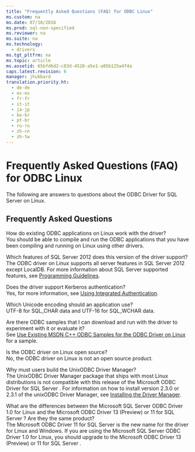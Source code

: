```yaml
---
title: "Frequently Asked Questions (FAQ) for ODBC Linux"
ms.custom: na
ms.date: 07/18/2016
ms.prod: sql-non-specified
ms.reviewer: na
ms.suite: na
ms.technology: 
  - drivers
ms.tgt_pltfrm: na
ms.topic: article
ms.assetid: 65bfd6d2-c83d-4528-a5e1-a85b125a4f4a
caps.latest.revision: 6
manager: jhubbard
translation.priority.ht: 
  - de-de
  - es-es
  - fr-fr
  - it-it
  - ja-jp
  - ko-kr
  - pt-br
  - ru-ru
  - zh-cn
  - zh-tw
---
```

# Frequently Asked Questions (FAQ) for ODBC Linux
The following are answers to questions about the ODBC Driver for  SQL Server  on Linux.  
  
## Frequently Asked Questions  
How do existing ODBC applications on Linux work with the driver?  
You should be able to compile and run the ODBC applications that you have been compiling and running on Linux using other drivers.  
  
Which features of  SQL Server 2012  does this version of the driver support?  
The ODBC driver on Linux supports all server features in  SQL Server 2012  except LocalDB. For more information about  SQL Server  supported features, see [Programming Guidelines](../content/Programming-Guidelines.md).  
  
Does the driver support Kerberos authentication?  
Yes, for more information, see [Using Integrated Authentication](../content/Using-Integrated-Authentication.md).  
  
Which Unicode encoding should an application use?  
UTF-8 for SQL_CHAR data and UTF-16 for SQL_WCHAR data.  
  
Are there ODBC samples that I can download and run with the driver to experiment with it or evaluate it?  
See [Use Existing MSDN C++ ODBC Samples for the ODBC Driver on Linux](http://blogs.msdn.com/b/sqlblog/archive/2012/01/26/use-existing-msdn-c-odbc-samples-for-microsoft-linux-odbc-driver.aspx) for a sample.  
  
Is the ODBC driver on Linux open source?  
No, the ODBC driver on Linux is not an open source product.  
  
Why must users build the UnixODBC Driver Manager?  
The UnixODBC Driver Manager package that ships with most Linux distributions is not compatible with this release of the  Microsoft  ODBC Driver for  SQL Server . For information on how to install version 2.3.0 or 2.3.1 of the unixODBC Driver Manager, see [Installing the Driver Manager](../content/Installing-the-Driver-Manager.md).  
  
What are the differences between the  Microsoft  SQL Server  ODBC Driver 1.0 for Linux and the  Microsoft  ODBC Driver 13 (Preview) or 11 for  SQL Server ? Are they the same product?  
The  Microsoft  ODBC Driver 11 for  SQL Server  is the new name for the driver for Linux and Windows. If you are using the  Microsoft  SQL Server  ODBC Driver 1.0 for Linux, you should upgrade to the  Microsoft  ODBC Driver 13 (Preview) or 11 for  SQL Server .  
  
